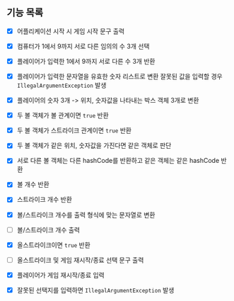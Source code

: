 ## 기능 목록

- [x] 어플리케이션 시작 시 게임 시작 문구 출력

- [x] 컴퓨터가 1에서 9까지 서로 다른 임의의 수 3개 선택

- [x] 플레이어가 입력한 1에서 9까지 서로 다른 수 3개 반환
- [x] 플레이어가 입력한 문자열을 유효한 숫자 리스트로 변환
  잘못된 값을 입력할 경우 `IllegalArgumentException` 발생


- [x] 플레이어의 숫자 3개 -> 위치, 숫자값을 나타내는 박스 객체 3개로 변환

- [x] 두 볼 객체가 볼 관계이면 `true` 반환
- [x] 두 볼 객체가 스트라이크 관계이면 `true` 반환
- [x] 두 볼 객체가 같은 위치, 숫자값을 가진다면 같은 객체로 판단
- [x] 서로 다른 볼 객체는 다른 hashCode를 반환하고 같은 객체는 같은 hashCode 반환


- [x] 볼 개수 반환
- [x] 스트라이크 개수 반환
- [x] 볼/스트라이크 개수를 출력 형식에 맞는 문자열로 변환

- [ ] 볼/스트라이크 개수 출력
- [x] 올스트라이크이면 `true` 반환

- [ ] 올스트라이크 및 게임 재시작/종료 선택 문구 출력

- [x] 플레이어가 게임 재시작/종료 입력
- [x] 잘못된 선택지를 입력하면 `IllegalArgumentException` 발생


